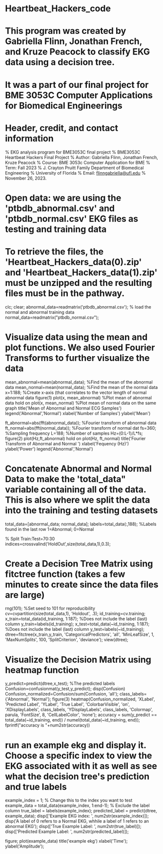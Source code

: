 # Heartbeat_Hackers_code

# This program was created by Gabriella Flinn, Jonathan French, and Kruze Peacock to classify EKG data using a decision tree. 
# It was a part of our final project for BME 3053C Computer Applications for Biomedical Engineerings

# Header, credit, and contact information
% EKG analysis program for BME3053C final project
% BME3053C Heartbeat Hackers Final Project
% Author: Gabriella Flinn, Jonathan French, Kruze Peacock
% Course: BME 3053c Computer Application for BME 
% Term: Fall 2023
% J. Crayton Pruitt Family Department of Biomedical Engineering 
% University of Florida
% Email: flinngabriella@ufl.edu 
% November 26, 2023. 

# Open data: we are using the 'ptbdb_abnormal.csv' and 'ptbdb_normal.csv' EKG files as testing and training data
# To retrieve the files, the 'Heartbeat_Hackers_data(0).zip' and 'Heartbeat_Hackers_data(1).zip' must be unzipped and the resulting files must be in the pathway. 
clc; clear;
abnormal_data=readmatrix('ptbdb_abnormal.csv'); % load the normal and abnormal training data  
normal_data=readmatrix("ptbdb_normal.csv");

# Visualize data using the mean and plot functions. We also used Fourier Transforms to further visualize the data
mean_abnormal=mean(abnormal_data); %Find the mean of the abnormal data 
mean_normal=mean(normal_data); %Find the mean of the normal data 
x=1:188; %Create x-axis (that correlates to the vector length of normal abnormal data
figure(1)
plot(x, mean_abnormal) %Plot mean of abnormal data 
hold on 
plot(x, mean_normal) %Plot mean of normal data on the same graph 
title('Mean of Abnormal and Normal ECG Samples')
legend('Abnormal','Normal')
xlabel('Number of Samples')
ylabel('Mean')

ft_abnormal=abs(fft(abnormal_data)); %Fourier transform of abnormal data 
ft_normal=abs(fft(normal_data)); %Fourier transform of normal dat 
fs=360; %Sampling frequency 
L=188; %Number of samples 
Hz=(0:L-1)/L*fs;
figure(2)
plot(Hz,ft_abnormal)
hold on
plot(Hz, ft_normal)
title('Fourier Transform of Abnormal and Normal ')
xlabel('Fequency (Hz)')
ylabel('Power')
legend('Abnormal','Normal')

# Concatenate Abnormal and Normal Data to make the 'total_data" variable containing all of the data. This is also where we split the data into the training and testing datasets  
total_data=[abnormal_data; normal_data];
labels=total_data(:,188); %Labels found in the last row 1=Abnormal; 0=Normal

% Split Train:Test=70:30
indices=crossvalind('HoldOut',size(total_data,1),0.3);

# Create a Decision Tree Matrix using fitctree function (takes a few minutes to create since the data files are large)
rng(101); %Set seed to 101 for reproducibility 
cv=cvpartition(size(total_data,1), 'Holdout', .3);
id_training=cv.training;
x_train=total_data(id_training, 1:187); %Does not include the label (last) column
y_train=labels(id_training);
x_test=total_data(~id_training, 1:187); %Does not include the label (last) column
y_test=labels(~id_training);
dtree=fitctree(x_train,y_train, 'CategoricalPredictors', 'all', 'MinLeafSize', 1, 'MaxNumSplits', 100, 'SplitCriterion', 'deviance');
view(dtree);

# Visualize the Decision Matrix using heatmap function 
y_predict=predict(dtree,x_test); %The predicted labels 
Confusion=confusionmat(y_test,y_predict);
disp(Confusion)
Confusion_normalized=Confusion/sum(Confusion, 'all');
class_labels={'Abnormal', 'Normal'};
figure(3)
heatmap(Confusion_normalized, 'XLabel', 'Predicted Label', 'YLabel', 'True Label', 'ColorbarVisible', 'on', 'XDisplayLabels', class_labels, 'YDisplayLabels', class_labels, 'Colormap', parula, 'FontSize', 8, 'CellLabelColor', 'none');
accuracy = sum(y_predict == total_data(~id_training, end)) / numel(total_data(~id_training, end));
fprintf("accuracy is "+num2str(accuracy))

# run an example ekg and display it. Choose a specific index to view the EKG associated with it as well as see what the decision tree's prediction and true labels
example_index = 1; % Change this to the index you want to test
example_data = total_data(example_index, 1:end-1); % Exclude the label column
true_label = labels(example_index);
predicted_label = predict(dtree, example_data);
disp(['Example EKG index: ', num2str(example_index)]);
disp('A label of 0 refers to a Normal EKG, whhile a label of 1 refers to an abnormal EKG');
disp(['True Example Label: ', num2str(true_label)]);
disp(['Predicted Example Label: ', num2str(predicted_label)]);

figure;
plot(example_data)
title('example ekg')
xlabel('Time');
ylabel('Amplitude');
